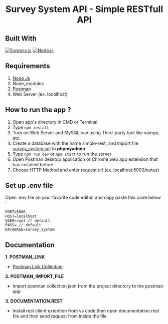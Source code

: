 <h1 align="center">Survey System API - Simple RESTfull API</h1>



## Built With

[![Express.js](https://img.shields.io/badge/Express.js-4.x-orange.svg?style=rounded-square)](https://expressjs.com/en/starter/installing.html)
[![Node.js](https://img.shields.io/badge/Node.js-v.10.16-green.svg?style=rounded-square)](https://nodejs.org/)

## Requirements

1. <a href="https://nodejs.org/en/download/">Node Js</a>
2. Node_modules
3. <a href="https://www.getpostman.com/">Postman</a>
4. Web Server (ex. localhost)

## How to run the app ?

1. Open app's directory in CMD or Terminal
2. Type `npm install`
3. Turn on Web Server and MySQL can using Third-party tool like xampp, etc.
4. Create a database with the name simple-rest, and Import file [survey_system.sql](survey_system.sql) to **phpmyadmin**
5. Type `npm run dev` or `npm start` to run the server
6. Open Postman desktop application or Chrome web app extension that has installed before
7. Choose HTTP Method and enter request url.(ex. localhost:5000/notes)

## Set up .env file

Open .env file on your favorite code editor, and copy paste this code below :

```
PORT=5000
HOST=localhost
USER=root // default
PASS= // default
DATABASE=survey_system
```

## Documentation

**1. POSTMAN_LINK**

- <a href="https://www.getpostman.com/collections/65aad291c9b780ba9c72">Postman Link Collection</a>

**2. POSTMAN_IMPORT_FILE**

- Import postman collection json from the project directory to the postman app

**3. DOCUMENTATION.REST**
- Install rest client extention from vs code then open documentation.rest file and then send request from inside the file


